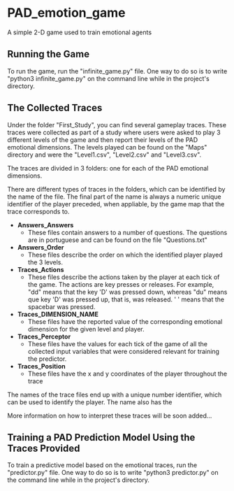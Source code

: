 # PAD_emotion_game
A simple 2-D game used to train emotional agents

## Running the Game

To run the game, run the "infinite_game.py" file. One way to do so is to write "python3 infinite_game.py" on the command line while in the project's directory.

## The Collected Traces

Under the folder "First_Study", you can find several gameplay traces. These traces were collected as part of a study where users were asked to play 3 different levels of the game and then report their levels of the PAD emotional dimensions. The levels played can be found on the "Maps" directory and were the "Level1.csv", "Level2.csv" and "Level3.csv".

The traces are divided in 3 folders: one for each of the PAD emotional dimensions.

There are different types of traces in the folders, which can be identified by the name of the file. The final part of the name is always a numeric unique identifier of the player preceded, when appliable, by the game map that the trace corresponds to. 

* **Answers_Answers**
  * These files contain answers to a number of questions. The questions are in portuguese and can be found on the file "Questions.txt"
* **Answers_Order**
  * These files describe the order on which the identified player played the 3 levels.
* **Traces_Actions**
  * These files describe the actions taken by the player at each tick of the game. The actions are key presses or releases. For example, "dd" means that the key 'D' was pressed down, whereas "du" means que key 'D' was pressed up, that is, was released. ' ' means that the spacebar was pressed.
* **Traces_DIMENSION_NAME**
  * These files have the reported value of the corresponding emotional dimension for the given level and player.
* **Traces_Perceptor**
  * These files have the values for each tick of the game of all the collected input variables that were considered relevant for training the predictor.
* **Traces_Position**
  * These files have the x and y coordinates of the player throughout the trace 

The names of the trace files end up with a unique number identifier, which can be used to identify the player. The name also has the 



More information on how to interpret these traces will be soon added...

## Training a PAD Prediction Model Using the Traces Provided

To train a predictive model based on the emotional traces, run the "predictor.py" file. One way to do so is to write "python3 predictor.py" on the command line while in the project's directory.


